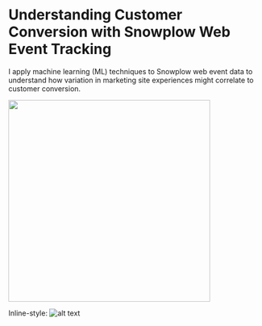 # Understanding Customer Conversion with Snowplow Web Event Tracking
I apply machine learning (ML) techniques to Snowplow web event data to understand how variation in marketing site experiences might correlate to customer conversion.

<img src="https://github.com/b-knight/Understanding-Customer-Conversion-with-Snowplow-Web-Event-Tracking/blob/master/exploratory_analysis-labels.png" width="400" height="400" />

Inline-style: 
![alt text](https://github.com/b-knight/Understanding-Customer-Conversion-with-Snowplow-Web-Event-Tracking/blob/master/exploratory_analysis-labels.png "Logo Title Text 1")
